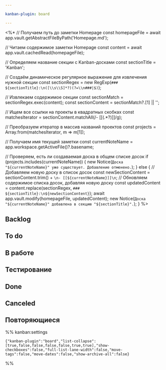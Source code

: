 ```yaml
---

kanban-plugin: board

---
```

<%*
// Получаем путь до заметки Homepage
const homepageFile = await app.vault.getAbstractFileByPath('Homepage.md');

// Читаем содержимое заметки Homepage
const content = await app.vault.cachedRead(homepageFile);

// Определяем название секции с Kanban-досками
const sectionTitle = 'Kanban';

// Создаём динамическое регулярное выражение для извлечения нужной секции
const sectionRegex = new RegExp(`### ${sectionTitle}:\n([\\s\\S]*?)(?=\\n###|$)`);

// Извлекаем содержимое секции
const sectionMatch = sectionRegex.exec(content);
const sectionContent = sectionMatch?.[1] || '';

// Ищем все ссылки на проекты в квадратных скобках
const matchesIterator = sectionContent.matchAll(/- \[\[(.*?)\]\]/g);

// Преобразуем итератор в массив названий проектов
const projects = Array.from(matchesIterator, m => m[1]);

// Получаем имя текущей заметки
const currentNoteName = app.workspace.getActiveFile()?.basename;

// Проверяем, есть ли создаваемая доска в общем списке досок
if (projects.includes(currentNoteName)) {
    new Notice(`Доска "${currentNoteName}" уже существует. Добавление отменено.`);
} else {
    // Добавляем новую доску в список досок
    const newSectionContent = sectionContent.trim() + `\n- [[${currentNoteName}]]\n`;
    // Обновляем содержимое списка досок, добавляя новую доску
    const updatedContent = content.replace(sectionRegex, `### ${sectionTitle}:\n${newSectionContent}`);
    await app.vault.modify(homepageFile, updatedContent);
    new Notice(`Доска "${currentNoteName}" добавлена в секцию "${sectionTitle}".`);
}
%>
## Backlog



## To do



## В работе



## Тестирование



## Done



## Canceled



## Повторяющиеся





%% kanban:settings
```
{"kanban-plugin":"board","list-collapse":[true,false,false,false,false,true,true],"show-checkboxes":false,"full-list-lane-width":false,"move-tags":false,"move-dates":false,"show-archive-all":false}
```
%%